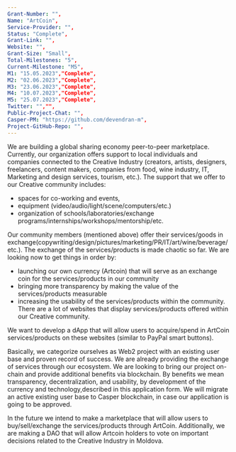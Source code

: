 ```yaml
---
Grant-Number: "",
Name: "ArtCoin",
Service-Provider: "",
Status: "Complete",
Grant-Link: "",
Website: "",
Grant-Size: "Small",
Total-Milestones: "5",
Current-Milestone: "M5",
M1: "15.05.2023","Complete",
M2: "02.06.2023","Complete",
M3: "23.06.2023","Complete",
M4: "10.07.2023","Complete",
M5: "25.07.2023","Complete",
Twitter: "","",
Public-Project-Chat: "",
Casper-PM: "https://github.com/devendran-m",
Project-GitHub-Repo: "",
---
```

<!--lang:en--> 
We are building a global sharing economy peer-to-peer marketplace. Currently, our organization offers support to local individuals and companies connected to the Creative Industry (creators, artists, designers, freelancers, content makers, companies from food, wine industry, IT, Marketing and design services, tourism, etc.). 
The support that we offer to our Creative community includes: 
- spaces for co-working and events, 
- equipment (video/audio/light/scene/computers/etc.) 
- organization of schools/laboratories/exchange programs/internships/workshops/mentorship/etc. 

Our community members (mentioned above) offer their services/goods in exchange(copywriting/design/pictures/marketing/PR/IT/art/wine/beverage/etc.). The exchange of the
services/products is made chaotic so far. We are looking now to get things in order by:
- launching our own currency (Artcoin) that will serve as an exchange coin for the services/products in our community
- bringing more transparency by making the value of the services/products measurable 
- increasing the usability of the services/products within the community. There are a lot of websites that display services/products offered within our Creative community. 
  
We want to develop a dApp that will allow users to acquire/spend in ArtCoin services/products on these websites (similar to PayPal smart buttons).

Basically, we categorize ourselves as Web2 project with an existing user base and proven record of success. We are already providing the exchange of services through our ecosystem. We are looking to bring our project on-chain and provide additional benefits via blockchain. By benefits we mean transparency, decentralization, and usability, by development of the currency and technology,described in this application form. We will migrate an active existing user base to Casper blockchain, in case our application is going to be approved. 

In the future we intend to make a marketplace that will allow users to buy/sell/exchange the services/products through ArtCoin. Additionally, we are making a DAO that will allow Artcoin holders to vote on important decisions related to the Creative Industry in Moldova.
<!--lang:es--] 

Estamos construyendo un mercado peer-to-peer de economía colaborativa global. Actualmente, nuestra organización ofrece apoyo a personas y empresas locales relacionadas con la Industria Creativa (creadores, artistas, diseñadores, autónomos, creadores de contenido, empresas de la industria alimentaria, enológica, informática, servicios de marketing y diseño, turismo, etc.). 
El apoyo que ofrecemos a nuestra comunidad creativa incluye: 
- espacios para co-working y eventos, 
- equipamiento (video/audio/luz/escena/computadoras/etc.) 
- organización de escuelas/laboratorios/programas de intercambio/pasantías/talleres/ tutoría/etc. 
  
Los miembros de nuestra comunidad (mencionados anteriormente) ofrecen sus servicios/bienes a cambio (redacción publicitaria/diseño/imágenes/marketing/PR/IT/arte/vino/bebida/etc.). El intercambio de los servicios/productos se hace caótico hasta ahora. Estamos buscando ahora para poner las cosas en orden por: 
- lanzar nuestra propia moneda (Artcoin) que servirá como moneda de cambio para los servicios/productos en nuestra comunidad
- traer más transparencia al hacer medible el valor de los servicios/productos- aumentar la usabilidad de los servicios/productos dentro de la comunidad. 
- Hay muchos sitios web que muestran servicios/productos ofrecidos dentro de nuestra comunidad creativa. 
  
Queremos desarrollar una dApp que permita a los usuarios adquirir/gastar en servicios/productos de ArtCoin en estos sitios web (similares a los botones inteligentes de PayPal)

Básicamente, nos categorizamos como proyecto Web2 con una base de usuarios existente y un historial comprobado de éxito. Ya estamos brindando el intercambio de servicios a través de nuestro ecosistema. Estamos buscando llevar nuestro proyecto a la cadena y brindar beneficios adicionales a través de blockchain. Por beneficios nos referimos a la transparencia, la descentralización y la usabilidad, mediante el desarrollo de la moneda y la tecnología, descritas en este formulario de solicitud. Migraremos una base de usuarios activa existente a Casper blockchain, en caso de que nuestra solicitud sea aprobada. 

En el futuro, tenemos la intención de crear un mercado que permita a los usuarios comprar/vender/intercambiar servicios/productos a través de ArtCoin. Además, estamos creando un DAO que permitirá a los poseedores de Artcoin votar sobre decisiones importantes relacionadas con la industria creativa en Moldavia. 
<!--lang:de--] 

Wir bauen einen globalen Peer-to-Peer-Marktplatz für die Sharing Economy auf. Derzeit bietet unsere Organisation Unterstützung für lokale Einzelpersonen und Unternehmen an, die mit der Kreativbranche verbunden sind (Kreative, Künstler, Designer, Freiberufler, Content-Macher, Unternehmen aus der Lebensmittel- und Weinindustrie, IT, Marketing- und Designdienstleistungen, Tourismus usw.). 
Die Unterstützung, die wir unserer kreativen Community anbieten, umfasst: 
- Räume für Zusammenarbeit und Veranstaltungen, 
- Ausrüstung (Video/Audio/Licht/Szene/Computer/usw.) 
- Organisation von Schulen/Laboren/Austauschprogrammen/Praktika/Workshops/ Mentoring/etc. 
  
Unsere Community-Mitglieder (oben erwähnt) bieten ihre Dienstleistungen/Waren im Austausch an (Texterstellung/Design/Bilder/Marketing/PR/IT/Kunst/Wein/Getränke/etc.). Der Austausch der Dienstleistungen/Produkte gestaltet sich bisher chaotisch. Wir versuchen jetzt, die Dinge in Ordnung zu bringen, indem wir: 
- Einführung unserer eigenen Währung (Artcoin), die als Tauschmünze für die Dienstleistungen/Produkte in unserer Community dienen wird – 
- mehr Transparenz schaffen, indem der Wert der Dienstleistungen/Produkte messbar gemacht wird – 
- Erhöhung der Benutzerfreundlichkeit der Dienstleistungen/Produkte innerhalb der Community. Es gibt viele Websites, auf denen die in unserer Kreativ-Community angebotenen Dienstleistungen/Produkte angezeigt werden. 
  
Wir möchten eine dApp entwickeln, die es Benutzern ermöglicht, ArtCoin-Dienste/-Produkte auf diesen Websites zu erwerben/auszugeben (ähnlich den PayPal-Smart-Buttons)

Grundsätzlich kategorisieren wir uns als Web2-Projekt mit einer bestehenden Benutzerbasis und nachgewiesener Erfolgsbilanz. Wir bieten bereits den Austausch von Diensten über unser Ökosystem an. Wir möchten unser Projekt in die Kette bringen und über die Blockchain zusätzliche Vorteile bieten. Mit Vorteilen meinen wir Transparenz, Dezentralisierung und Benutzerfreundlichkeit, mit der Entwicklung der in diesem Antragsformular beschriebenen Währung und Technologie. Wir werden eine aktive bestehende Benutzerbasis auf die Casper-Blockchain migrieren, falls unser Antrag genehmigt wird. 

In Zukunft beabsichtigen wir, einen Marktplatz zu schaffen, der es Benutzern ermöglicht, Dienstleistungen/Produkte über ArtCoin zu kaufen/verkaufen/austauschen. Darüber hinaus erstellen wir ein DAO, das es Artcoin-Inhabern ermöglicht, über wichtige Entscheidungen im Zusammenhang mit der Kreativbranche in Moldawien abzustimmen. 
<!--lang:fr--] 

Nous construisons un marché mondial peer-to-peer de l'économie du partage. Actuellement, notre organisation offre un soutien aux particuliers et aux entreprises locales liées à l'industrie créative (créateurs, artistes, designers, indépendants, créateurs de contenu, entreprises de l'alimentation, de l'industrie du vin, de l'informatique, des services de marketing et de conception, du tourisme, etc.).

L'accompagnement que nous proposons à notre communauté Créative comprend : 
- des espaces de co-working et d'événements, 
- du matériel (vidéo/audio/lumière/scène/ordinateurs/etc.) 
- l'organisation d'écoles/laboratoires/programmes d'échanges/stages/ateliers/ mentorat/etc. 

Les membres de notre communauté (mentionnés ci-dessus) offrent leurs services/biens en échange (rédaction/conception/images/marketing/RP/informatique/art/vin/boisson/etc.). L'échange des services/produits est rendu chaotique jusqu'à présent. Nous cherchons maintenant à mettre les choses en ordre en:
- lancer notre propre monnaie (Artcoin) qui servira de pièce d'échange pour les services/produits de notre communauté 
- apporter plus de transparence en rendant la valeur des services/produits mesurable 
- augmenter la convivialité des services/produits au sein de la communauté. Il existe de nombreux sites Web qui affichent les services/produits proposés au sein de notre communauté créative.

Nous voulons développer une dApp qui permettra aux utilisateurs d'acquérir/dépenser des services/produits ArtCoin sur ces sites Web (similaire aux boutons intelligents PayPal).

Fondamentalement, nous nous catégorisons comme un projet Web2 avec une base d'utilisateurs existante et des succès prouvés. Nous fournissons déjà l'échange de services via notre écosystème. Nous cherchons à mettre notre projet en chaîne et à fournir des avantages supplémentaires via la blockchain. Par avantages, nous entendons la transparence, la décentralisation et la convivialité, par le développement de la devise et de la technologie, décrites dans ce formulaire de candidature. Nous migrerons une base d'utilisateurs existante active vers la blockchain Casper, au cas où notre application serait approuvée.

À l'avenir, nous avons l'intention de créer une place de marché qui permettra aux utilisateurs d'acheter/vendre/échanger les services/produits via ArtCoin. De plus, nous créons un DAO qui permettra aux détenteurs d'Artcoin de voter sur des décisions importantes liées à l'industrie créative en Moldavie.

<!--lang:pl--] 

Budujemy globalny rynek peer-to-peer oparty na ekonomii współdzielenia. Obecnie nasza organizacja oferuje wsparcie lokalnym osobom i firmom związanym z Przemysłem Kreatywnym (twórcy, artyści, projektanci, freelancerzy, twórcy treści, firmy z branży spożywczej, winiarskiej, IT, usług marketingowych i projektowych, turystyki itp.).

Wsparcie, które oferujemy naszej społeczności Creative obejmuje: 
- przestrzenie do coworkingu i wydarzeń, 
- sprzęt (wideo/audio/światło/scena/komputery/itp.) 
- organizację szkół/laboratoriów/programów wymiany/staży/warsztatów/ mentoring/itp.

Członkowie naszej społeczności (wspomniani powyżej) oferują swoje usługi/towary w zamian (copywriting/design/zdjęcia/marketing/PR/IT/sztuka/wino/napoje/itp.). Na razie wymiana usług/produktów jest chaotyczna. Teraz chcemy uporządkować sprawy poprzez:
- wprowadzenie własnej waluty (Artcoin), która będzie służyła jako waluta wymiany usług/produktów w naszej społeczności 
- zwiększenie przejrzystości poprzez mierzalną wartość usług/produktów 
- zwiększenie użyteczności usług/produktów w społeczności. Istnieje wiele witryn internetowych, które wyświetlają usługi/produkty oferowane w ramach naszej społeczności Creative.

Chcemy opracować dApp, który pozwoli użytkownikom nabywać/wydawać usługi/produkty ArtCoin na tych stronach (podobnie jak inteligentne przyciski PayPal).

Zasadniczo kategoryzujemy się jako projekt Web2 z istniejącą bazą użytkowników i udokumentowanym sukcesem. Już zapewniamy wymianę usług za pośrednictwem naszego ekosystemu. Chcemy przenieść nasz projekt do łańcucha i zapewnić dodatkowe korzyści za pośrednictwem łańcucha bloków. Przez korzyści rozumiemy przejrzystość, decentralizację i użyteczność, rozwój waluty i technologii, opisanych w niniejszym formularzu zgłoszeniowym. Przeprowadzimy migrację aktywnej istniejącej bazy użytkowników do łańcucha bloków Casper, na wypadek gdyby nasza aplikacja miała zostać zatwierdzona.

<!--lang:uk--] 

W przyszłości zamierzamy stworzyć marketplace, który pozwoli użytkownikom kupować/sprzedawać/wymieniać usługi/produkty poprzez ArtCoin. Dodatkowo tworzymy DAO, które pozwoli posiadaczom Artcoinów głosować nad ważnymi decyzjami związanymi z Przemysłem Kreatywnym w Mołdawii.

Ми будуємо глобальний одноранговий ринок економіки обміну. Наразі наша організація пропонує підтримку місцевим окремим особам і компаніям, пов’язаним із креативною індустрією (творцям, художникам, дизайнерам, фрілансерам, розробникам контенту, компаніям харчової, виноробної промисловості, ІТ, маркетингу та дизайнерських послуг, туризму тощо)

Підтримка, яку ми пропонуємо нашій творчій спільноті, включає: 
- приміщення для коворкінгу та заходів, 
- обладнання (відео/аудіо/світло/сцена/комп'ютери тощо) 
- організацію шкіл/лабораторій/програм обміну/стажувань/семінарів/ наставництво/ін.

«Члени нашої спільноти (згадані вище) пропонують свої послуги/товари в обмін (копірайтинг/дизайн/фотографії/маркетинг/PR/IT/мистецтво/вино/напій/тощо). Обмін послугами/продуктами поки що хаотичний. Зараз ми прагнемо навести порядок за допомогою:
- запуск нашої власної валюти (Artcoin), яка слугуватиме монетою для обміну послуг/продуктів у нашій спільноті; 
- підвищення прозорості завдяки тому, що вартість послуг/продуктів можна виміряти; 
- підвищення зручності використання послуг/продуктів у спільноті. Є багато веб-сайтів, які відображають послуги/продукти, пропоновані в нашій творчій спільноті. 

Ми хочемо розробити dApp, який дозволить користувачам купувати/витрачати послуги/продукти ArtCoin на цих веб-сайтах (подібно до розумних кнопок PayPal).

По суті, ми класифікуємо себе як проект Web2 із наявною базою користувачів і підтвердженою успішністю. Ми вже забезпечуємо обмін послугами через нашу екосистему. Ми прагнемо перевести наш проект у мережу та надати додаткові переваги через блокчейн. Під перевагами ми маємо на увазі прозорість, децентралізацію та зручність використання, розвиток валюти та технології, описані в цій формі заявки. Ми перенесемо активну наявну базу користувачів на блокчейн Casper, якщо нашу заявку буде схвалено.

У майбутньому ми маємо намір створити ринок, який дозволить користувачам купувати/продавати/обмінювати послуги/продукти через ArtCoin. Крім того, ми створюємо DAO, який дозволить власникам Artcoin голосувати за важливі рішення, пов’язані з креативною індустрією в Молдові.
[!--lang:*-->  
